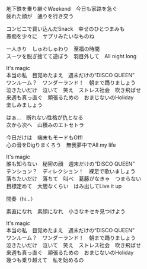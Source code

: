 地下鉄を乗り継ぐWeekend　今日も家路を急ぐ  
疲れた顔が　通りを行き交う  

コンビニで買い込んだSnack　幸せのひとつまみも  
愚痴を少々に　サプリみたいなものね

一人きり　しゅわしゅわり　至福の時間  
スーツを脱ぎ捨てて遊ぼう　羽目外して　All night long

It's magic  
本当の私　目覚めたまえ　週末だけの“DISCO QUEEN”  
ワンルーム？　ワンダーランド！　朝まで踊りましょう  
泣きたいだけ　泣いて　笑え　ストレス社会　吹き飛ばせ  
来週も真っ直ぐ　頑張るための　おまじないのHoliday  
楽しみましょう

はぁ…　断れない性格が仇となる  
次から次へ　山積みのエトセトラ

今日だけは　端末もモードもOff!  
心の音をDigりまくろう　無我夢中でAll my life


It's magic  
誰も知らない　秘密の顔　週末だけの“DISCO QUEEN”  
テンション？　ディレクション！　裸足で歌いましょう  
落ちたいだけ　落ちて　叫べ　葛藤がなきゃ　つまらない  
目標定めて　大胆なくらい　はみ出してLive it up  

間奏（hi…）

素直になれ　素顔になれ　小さなキセキ見つけよう

It's magic  
本当の私　目覚めたまえ　週末だけの“DISCO QUEEN”  
ワンルーム？　ワンダーランド！　朝まで踊りましょう  
泣きたいだけ　泣いて　笑え　ストレス社会　吹き飛ばせ  
来週も真っ直ぐ　頑張るための　おまじないのHoliday  
幾つも乗り越えて　私を始めるの
